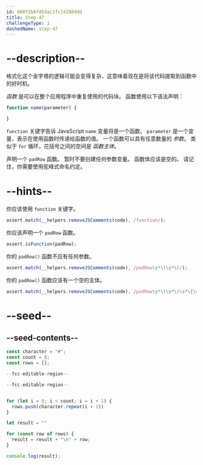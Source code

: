 ```yaml
---
id: 660f2b6fd54ac1fc142804dd
title: Step 47
challengeType: 1
dashedName: step-47
---
```


# --description--

格式化这个金字塔的逻辑可能会变得复杂，这意味着现在是将该代码提取到函数中的好时机。

<dfn>函数</dfn> 是可以在整个应用程序中重复使用的代码块。 函数使用以下语法声明：

```js
function name(parameter) {

}
```

`function` 关键字告诉 JavaScript `name` 变量将是一个函数。 `parameter` 是一个变量，表示在使用函数时传递给函数的值。 一个函数可以具有任意数量的 <dfn>参数</dfn>。 类似于 `for` 循环，花括号之间的空间是 <dfn>函数主体</dfn>。

声明一个 `padRow` 函数。 暂时不要创建任何参数变量。 函数体应该是空的。 请记住，你需要使用驼峰式命名约定。

# --hints--

你应该使用 `function` 关键字。

```js
assert.match(__helpers.removeJSComments(code), /function/);
```

你应该声明一个 `padRow` 函数。

```js
assert.isFunction(padRow);
```

你的 `padRow()` 函数不应有任何参数。

```js
assert.match(__helpers.removeJSComments(code), /padRow\s*\(\s*\)/);
```

你的 `padRow()` 函数应该有一个空的主体。

```js
assert.match(__helpers.removeJSComments(code), /padRow\s*\(\s*\)\s*\{\s*\}/);
```

# --seed--

## --seed-contents--

```js
const character = "#";
const count = 8;
const rows = [];

--fcc-editable-region--

--fcc-editable-region--


for (let i = 0; i < count; i = i + 1) {
  rows.push(character.repeat(i + 1))
}

let result = ""

for (const row of rows) {
  result = result + "\n" + row;
}

console.log(result);
```
